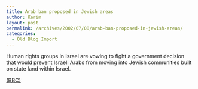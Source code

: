 ```yaml
---
title: Arab ban proposed in Jewish areas
author: Kerim
layout: post
permalink: /archives/2002/07/08/arab-ban-proposed-in-jewish-areas/
categories:
  - Old Blog Import
---
```

Human rights groups in Israel are vowing to fight a government decision that would prevent Israeli Arabs from moving into Jewish communities built on state land within Israel.

<a href="http://news.bbc.co.uk/hi/english/world/middle_east/newsid_2115000/2115857.stm" onclick="_gaq.push(['_trackEvent', 'outbound-article', 'http://news.bbc.co.uk/hi/english/world/middle_east/newsid_2115000/2115857.stm', '(BBC)']);" >(BBC)</a>

